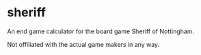 # sheriff
An end game calculator for the board game Sheriff of Nottingham.

Not offiliated with the actual game makers in any way.
